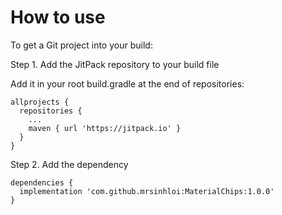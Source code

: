 # How to use
To get a Git project into your build:

Step 1. Add the JitPack repository to your build file

Add it in your root build.gradle at the end of repositories:
```
allprojects {
  repositories {
    ...
    maven { url 'https://jitpack.io' }
  }
}
```
  
Step 2. Add the dependency
```
dependencies {
  implementation 'com.github.mrsinhloi:MaterialChips:1.0.0'
}
```
